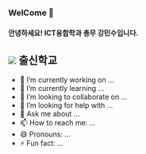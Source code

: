 ### WelCome 👋

#### 안녕하세요! ICT융합학과 총무 강민수입니다.

<!--
**kangminsu00/kangminsu00** is a ✨ _special_ ✨ repository because its `README.md` (this file) appears on your GitHub profile.

Here are some ideas to get you started:
-->

## <img src="https://img.shields.io/badge/Google Scholar-4285F4?style=for-the-badge&logo=Google Scholar&logoColor=white">   출신학교

- 🔭 I’m currently working on ...
- 🌱 I’m currently learning ...
- 👯 I’m looking to collaborate on ...
- 🤔 I’m looking for help with ...
- 💬 Ask me about ...
- 📫 How to reach me: ...
- 😄 Pronouns: ...
- ⚡ Fun fact: ...
